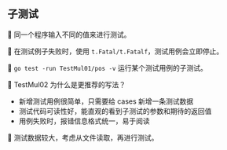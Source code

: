 ## 子测试

🎯 同一个程序输入不同的值来进行测试。

🎐 在测试例子失败时，使用 `t.Fatal/t.Fatalf`，测试用例会立即停止。

🧶 `go test -run TestMul01/pos -v` 运行某个测试用例的子测试。

🏅 TestMul02 为什么是更推荐的写法？
- 新增测试用例很简单，只需要给 cases 新增一条测试数据
- 测试代码可读性好，能直观的看到子测试的参数和期待的返回值
- 用例失败时，报错信息格式统一，易于阅读

🎏 测试数据较大，考虑从文件读取，再进行测试。